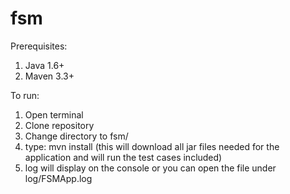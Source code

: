 # fsm
Prerequisites:
1. Java 1.6+
2. Maven 3.3+

To run:
1. Open terminal
2. Clone repository
3. Change directory to fsm/
4. type: mvn install
   (this will download all jar files needed for the application and will run the test cases included)
5. log will display on the console or you can open the file under log/FSMApp.log
